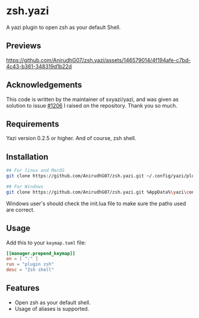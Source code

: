 # zsh.yazi

A yazi plugin to open zsh as your default Shell.

## Previews
https://github.com/AnirudhG07/zsh.yazi/assets/146579014/4f194afe-c7bd-4c43-b361-348319d1b22d

## Acknowledgements

This code is written by the maintainer of sxyazi/yazi, and was given as solution to issue [#1206](https://github.com/sxyazi/yazi/issues/1206) I raised on the repository. Thank you so much.

## Requirements

Yazi version 0.2.5 or higher. And of course, zsh shell.

## Installation

```bash
## For linux and MacOS
git clone https://github.com/AnirudhG07/zsh.yazi.git ~/.config/yazi/plugins/zsh.yazi

## For Windows
git clone https://github.com/AnirudhG07/zsh.yazi.git %AppData%\yazi\config\plugins\zsh.yazi
```

Windows user's should check the init.lua file to make sure the paths used are correct.

## Usage

Add this to your `keymap.toml` file:

```toml
[[manager.prepend_keymap]]
on = [ ":" ]
run = "plugin zsh"
desc = "Zsh shell"
```

## Features

- Open zsh as your default shell.
- Usage of aliases is supported.
